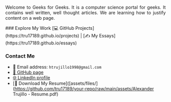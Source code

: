 <p align="justify">
  Welcome to Geeks for Geeks. It is a computer science portal for geeks. It contains well written, well thought articles. 
  We are learning how to justify content on a web page. 
</p>
### Explore My Work
[💻 GitHub Projects](https://tru17189.github.io/projects) | [✍️ My Essays](https://tru17189.github.io/essays) 

### Contact Me
- 📩 Email address: ```htrujillo1998@gmail.com```
- [🐙 GitHub page](https://github.com/tru17189)
- [🌐 LinkedIn profile](https://www.linkedin.com/in/alexander-trujillo-724a72197/)
- [📄 Download My Resume]([assets/files/](https://github.com/tru17189/your-repo/raw/main/assets/Alexander Trujillo - Resume.pdf)
